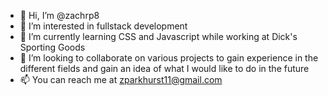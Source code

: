 - 👋 Hi, I’m @zachrp8
- 👀 I’m interested in fullstack development
- 🌱 I’m currently learning CSS and Javascript while working at Dick's Sporting Goods
- 💞️ I’m looking to collaborate on various projects to gain experience in the different fields and gain an idea of what I would like to do in the future
- 📫 You can reach me at zparkhurst11@gmail.com
